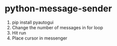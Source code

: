 # python-message-sender


1. pip install pyautogui
2. Change the number of messages in for loop 
3. Hit run
4. Place cursor in messenger


